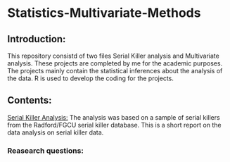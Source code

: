 # Statistics-Multivariate-Methods

## Introduction:
This repository consistd of two files Serial Killer analysis and Multivariate analysis. These projects are completed by me for the academic purposes.
The projects mainly contain the statistical inferences about the analysis of the data. R is used to develop the coding for the projects.

## Contents:
[Serial Killer Analysis:](https://github.com/Kanchan-Adabala/Statistics-Multivariate-Methods/blob/main/Serial_killer_Analysis.pdf) 
The analysis was based on a sample of serial killers from the Radford/FGCU serial killer database. This is a short report on the data analysis on serial killer data.

### Reasearch questions:

